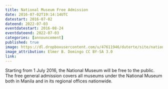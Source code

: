 ```yaml
---
title: National Museum Free Admission
date: 2016-07-02T19:14:14UTC
datestart: 2016-07-02
dateend: 2022-07-03
eventdatestart: 2016-08-24
eventdateend: 2022-07-03
categories: [announcement]
published: true
image: https://dl.dropboxusercontent.com/u/47611946/duterte/site/national_museum_philippines_218x145.jpg
image_attribution: Elmer B. Domingo CC BY-SA 3.0
link: 
---
```


Starting from 1 July 2016, the National Museum will be free to the public.
The free general admission covers all museums under the National Museum both in Manila and in its regional offices nationwide.
